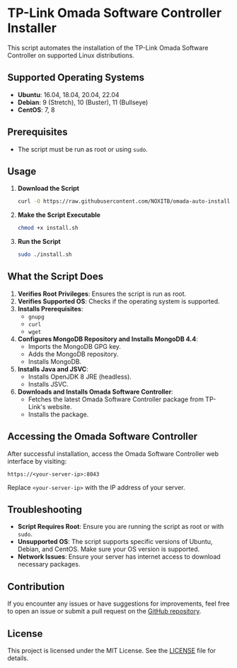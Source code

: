 
# TP-Link Omada Software Controller Installer

This script automates the installation of the TP-Link Omada Software Controller on supported Linux distributions.

## Supported Operating Systems

- **Ubuntu**: 16.04, 18.04, 20.04, 22.04
- **Debian**: 9 (Stretch), 10 (Buster), 11 (Bullseye)
- **CentOS**: 7, 8

## Prerequisites

- The script must be run as root or using `sudo`.

## Usage

1. **Download the Script**

   ```bash
   curl -O https://raw.githubusercontent.com/NOXITB/omada-auto-installer/main/install.sh
   ```

2. **Make the Script Executable**

   ```bash
   chmod +x install.sh
   ```

3. **Run the Script**

   ```bash
   sudo ./install.sh
   ```

## What the Script Does

1. **Verifies Root Privileges**: Ensures the script is run as root.
2. **Verifies Supported OS**: Checks if the operating system is supported.
3. **Installs Prerequisites**:
   - `gnupg`
   - `curl`
   - `wget`
4. **Configures MongoDB Repository and Installs MongoDB 4.4**:
   - Imports the MongoDB GPG key.
   - Adds the MongoDB repository.
   - Installs MongoDB.
5. **Installs Java and JSVC**:
   - Installs OpenJDK 8 JRE (headless).
   - Installs JSVC.
6. **Downloads and Installs Omada Software Controller**:
   - Fetches the latest Omada Software Controller package from TP-Link's website.
   - Installs the package.

## Accessing the Omada Software Controller

After successful installation, access the Omada Software Controller web interface by visiting:

```
https://<your-server-ip>:8043
```

Replace `<your-server-ip>` with the IP address of your server.

## Troubleshooting

- **Script Requires Root**: Ensure you are running the script as root or with `sudo`.
- **Unsupported OS**: The script supports specific versions of Ubuntu, Debian, and CentOS. Make sure your OS version is supported.
- **Network Issues**: Ensure your server has internet access to download necessary packages.

## Contribution

If you encounter any issues or have suggestions for improvements, feel free to open an issue or submit a pull request on the [GitHub repository](https://github.com/NOXITB/omada-auto-installer).

## License

This project is licensed under the MIT License. See the [LICENSE](LICENSE) file for details.
